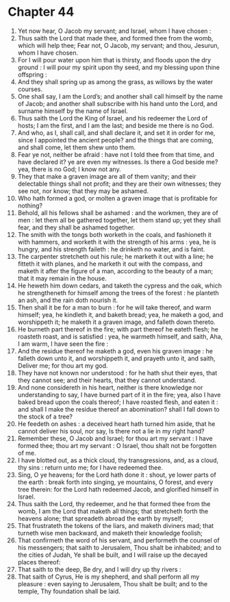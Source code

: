 # Chapter 44

1. Yet now hear, O Jacob my servant; and Israel, whom I have chosen :
2. Thus saith the Lord that made thee, and formed thee from the womb, which will help thee; Fear not, O Jacob, my servant; and thou, Jesurun, whom I have chosen.
3. For I will pour water upon him that is thirsty, and floods upon the dry ground : I will pour my spirit upon thy seed, and my blessing upon thine offspring :
4. And they shall spring up as among the grass, as willows by the water courses.
5. One shall say, I am the Lord’s; and another shall call himself by the name of Jacob; and another shall subscribe with his hand unto the Lord, and surname himself by the name of Israel.
6. Thus saith the Lord the King of Israel, and his redeemer the Lord of hosts; I am the first, and I am the last; and beside me there is no God.
7. And who, as I, shall call, and shall declare it, and set it in order for me, since I appointed the ancient people? and the things that are coming, and shall come, let them shew unto them.
8. Fear ye not, neither be afraid : have not I told thee from that time, and have declared it? ye are even my witnesses. Is there a God beside me? yea, there is no God; I know not any.
9. They that make a graven image are all of them vanity; and their delectable things shall not profit; and they are their own witnesses; they see not, nor know; that they may be ashamed.
10. Who hath formed a god, or molten a graven image that is profitable for nothing?
11. Behold, all his fellows shall be ashamed : and the workmen, they are of men : let them all be gathered together, let them stand up; yet they shall fear, and they shall be ashamed together.
12. The smith with the tongs both worketh in the coals, and fashioneth it with hammers, and worketh it with the strength of his arms : yea, he is hungry, and his strength faileth : he drinketh no water, and is faint.
13. The carpenter stretcheth out his rule; he marketh it out with a line; he fitteth it with planes, and he marketh it out with the compass, and maketh it after the figure of a man, according to the beauty of a man; that it may remain in the house.
14. He heweth him down cedars, and taketh the cypress and the oak, which he strengtheneth for himself among the trees of the forest : he planteth an ash, and the rain doth nourish it.
15. Then shall it be for a man to burn : for he will take thereof, and warm himself; yea, he kindleth it, and baketh bread; yea, he maketh a god, and worshippeth it; he maketh it a graven image, and falleth down thereto.
16. He burneth part thereof in the fire; with part thereof he eateth flesh; he roasteth roast, and is satisfied : yea, he warmeth himself, and saith, Aha, I am warm, I have seen the fire :
17. And the residue thereof he maketh a god, even his graven image : he falleth down unto it, and worshippeth it, and prayeth unto it, and saith, Deliver me; for thou art my god.
18. They have not known nor understood : for he hath shut their eyes, that they cannot see; and their hearts, that they cannot understand.
19. And none considereth in his heart, neither is there knowledge nor understanding to say, I have burned part of it in the fire; yea, also I have baked bread upon the coals thereof; I have roasted flesh, and eaten it : and shall I make the residue thereof an abomination? shall I fall down to the stock of a tree?
20. He feedeth on ashes : a deceived heart hath turned him aside, that he cannot deliver his soul, nor say, Is there not a lie in my right hand?
21. Remember these, O Jacob and Israel; for thou art my servant : I have formed thee; thou art my servant : O Israel, thou shalt not be forgotten of me.
22. I have blotted out, as a thick cloud, thy transgressions, and, as a cloud, thy sins : return unto me; for I have redeemed thee.
23. Sing, O ye heavens; for the Lord hath done it : shout, ye lower parts of the earth : break forth into singing, ye mountains, O forest, and every tree therein: for the Lord hath redeemed Jacob, and glorified himself in Israel.
24. Thus saith the Lord, thy redeemer, and he that formed thee from the womb, I am the Lord that maketh all things; that stretcheth forth the heavens alone; that spreadeth abroad the earth by myself;
25. That frustrateth the tokens of the liars, and maketh diviners mad; that turneth wise men backward, and maketh their knowledge foolish;
26. That confirmeth the word of his servant, and performeth the counsel of his messengers; that saith to Jerusalem, Thou shalt be inhabited; and to the cities of Judah, Ye shall be built, and I will raise up the decayed places thereof:
27. That saith to the deep, Be dry, and I will dry up thy rivers :
28. That saith of Cyrus, He is my shepherd, and shall perform all my pleasure : even saying to Jerusalem, Thou shalt be built; and to the temple, Thy foundation shall be laid.

